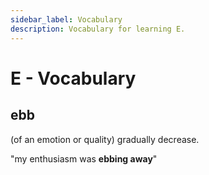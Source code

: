 ```yaml
---
sidebar_label: Vocabulary
description: Vocabulary for learning E.
---
```


# E - Vocabulary

## ebb

(of an emotion or quality) gradually decrease.

"my enthusiasm was **ebbing away**"